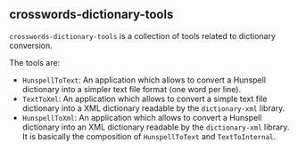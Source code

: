 ## crosswords-dictionary-tools

`crosswords-dictionary-tools` is a collection of tools related to dictionary conversion.

The tools are:

* `HunspellToText`: An application which allows to convert a Hunspell dictionary into a simpler
  text file format (one word per line).
* `TextToXml`: An application which allows to convert a simple text file dictionary into a
  XML dictionary readable by the `dictionary-xml` library.
* `HunspellToXml`: An application which allows to convert a Hunspell dictionary into an XML
  dictionary readable by the `dictionary-xml` library. It is basically the composition of
  `HunspellToText` and `TextToInternal`.
